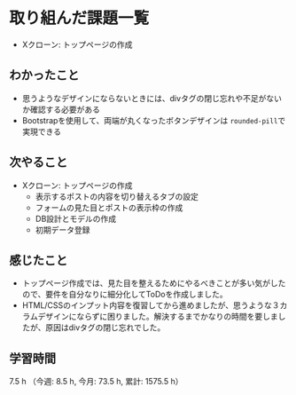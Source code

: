 # 取り組んだ課題一覧
- Xクローン: トップページの作成

## わかったこと
- 思うようなデザインにならないときには、divタグの閉じ忘れや不足がないか確認する必要がある
- Bootstrapを使用して、両端が丸くなったボタンデザインは `rounded-pill`で実現できる         
    
## 次やること
- Xクローン: トップページの作成 
    - 表示するポストの内容を切り替えるタブの設定
    - フォームの見た目とポストの表示枠の作成
    - DB設計とモデルの作成
    - 初期データ登録

## 感じたこと
- トップページ作成では、見た目を整えるためにやるべきことが多い気がしたので、要件を自分なりに細分化してToDoを作成しました。    
- HTML/CSSのインプット内容を復習してから進めましたが、思うような３カラムデザインにならずに困りました。解決するまでかなりの時間を要しましたが、原因はdivタグの閉じ忘れでした。

## 学習時間
7.5 h （今週: 8.5 h, 今月: 73.5 h, 累計: 1575.5 h）